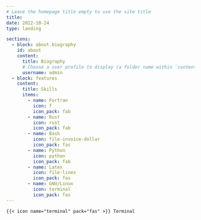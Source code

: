 ```yaml
---
# Leave the homepage title empty to use the site title
title: 
date: 2022-10-24
type: landing

sections:
  - block: about.biography
    id: about
    content:
      title: Biography
      # Choose a user profile to display (a folder name within `content/authors/`)
      username: admin
  - block: features
    content:
      title: Skills
      items:
        - name: Fortran
          icon: f
          icon_pack: fab
        - name: Rust
          icon: rust
          icon_pack: fab
        - name: Bash
          icon: file-invoice-dollar 
          icon_pack: fas
        - name: Python
          icon: python
          icon_pack: fab
        - name: Latex
          icon: file-lines
          icon_pack: fas
        - name: GNU/Linux
          icon: terminal
          icon_pack: fas
---
```

    {{< icon name="terminal" pack="fas" >}} Terminal  
